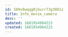 ```yaml
---
id: 589x0wqqg0jbucr73g3081z
title: Info_movie_camera
desc: ''
updated: 1681954984223
created: 1681954984223
---
```

